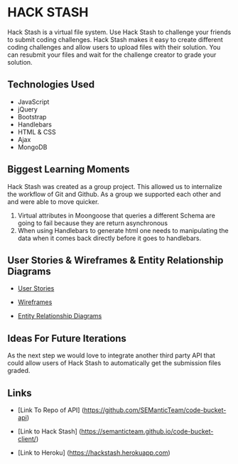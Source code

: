 # HACK STASH

Hack Stash is a virtual file system. Use Hack Stash to challenge your friends to submit coding challenges.
Hack Stash makes it easy to create different coding challenges and allow users to upload files with their solution.
You can resubmit your files and wait for the challenge creator to grade your solution.

## Technologies Used

* JavaScript
* jQuery
* Bootstrap
* Handlebars
* HTML & CSS
* Ajax
* MongoDB

## Biggest Learning Moments

Hack Stash was created as a group project. This allowed us to internalize the workflow of Git and Github. As a group we supported each other and and were able to move quicker.

1. Virtual attributes in Moongoose that queries a different Schema are going to fail because they are return asynchronous
2. When using Handlebars to generate html one needs to manipulating the data when it comes back directly before it goes to handlebars.

## User Stories & Wireframes & Entity Relationship Diagrams

* [User Stories](https://drive.google.com/open?id=1RUwCdpCluMVKH013oftEp0ktprOYSie9pCZaFuh7a50)

* [Wireframes](https://drive.google.com/open?id=1MHSAaPTH1t2Ypt5Y73bw9_4qB34zUb6lVNgsZOSm6po)

* [Entity Relationship Diagrams](https://drive.google.com/open?id=1fvu27cXxoaNwYmSez7STZoEfYqeUakgpUyFAtYDQPQs)


## Ideas For Future Iterations

As the next step we would love to integrate another third party API that could allow users of Hack Stash to automatically get the submission files graded.

## Links

* [Link To Repo of API] (https://github.com/SEManticTeam/code-bucket-api)

* [Link to Hack Stash] (https://semanticteam.github.io/code-bucket-client/)

* [Link to Heroku] (https://hackstash.herokuapp.com)
